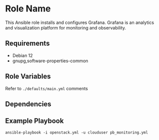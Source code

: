 Role Name
=========

This Ansible role installs and configures Grafana. Grafana is an analytics and visualization platform for monitoring and observability.

Requirements
------------

- Debian 12
- gnupg,software-properties-common

Role Variables
--------------

Refer to `./defaults/main.yml` comments

Dependencies
------------


Example Playbook
----------------

`ansible-playbook -i openstack.yml -u clouduser pb_monitoring.yml`
